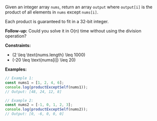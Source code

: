 Given an integer array `nums`, return an array `output` where `output[i]` is the product of all elements in `nums` except `nums[i]`.

Each product is guaranteed to fit in a 32-bit integer.

**Follow-up:** Could you solve it in O(n) time without using the division operation?

**Constraints:**
- \(2 \leq \text{nums.length} \leq 1000\)
- \(-20 \leq \text{nums[i]} \leq 20\)

**Examples:**

```typescript
// Example 1:
const nums1 = [1, 2, 4, 6];
console.log(productExceptSelf(nums1));
// Output: [48, 24, 12, 8]

// Example 2:
const nums2 = [-1, 0, 1, 2, 3];
console.log(productExceptSelf(nums2));
// Output: [0, -6, 0, 0, 0]
```
